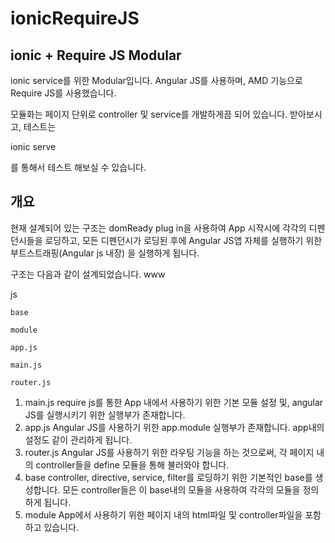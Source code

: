# ionicRequireJS
ionic + Require JS Modular
--------------------------------------
ionic service를 위한 Modular입니다.
Angular JS를 사용하며, AMD 기능으로 Require JS를 사용했습니다.

모듈화는 페이지 단위로 controller 및 service를 개발하게끔 되어 있습니다.
받아보시고, 테스트는

ionic serve

를 통해서 테스트 해보실 수 있습니다.

개요
--------------------------------------
현재 설계되어 있는 구조는 domReady plug in을 사용하여
App 시작시에 각각의 디펜던시들을 로딩하고,
모든 디펜던시가 로딩된 후에 Angular JS앱 자체를 실행하기 위한 부트스트래핑(Angular js 내장)
을 실행하게 됩니다.

구조는 다음과 같이 설계되었습니다.
www

  js
  
    base
    
    module
    
    app.js
    
    main.js
    
    router.js
    
    

1) main.js
require js를 통한 App 내에서 사용하기 위한 기본 모듈 설정 및, angular JS를 실행시키기 위한 실행부가 존재합니다.
2) app.js
Angular JS를 사용하기 위한 app.module 실행부가 존재합니다. app내의 설정도 같이 관리하게 됩니다.
3) router.js
Angular JS를 사용하기 위한 라우팅 기능을 하는 것으로써, 각 페이지 내의 controller들을 define 모듈을 통해 불러와야
합니다.
3) base
controller, directive, service, filter를 로딩하기 위한 기본적인 base를 생성합니다. 모든 controller들은 이 base내의 모듈을 사용하여 각각의 모듈을 정의하게 됩니다.
4) module
App에서 사용하기 위한 페이지 내의 html파일 및 controller파일을 포함하고 있습니다.
